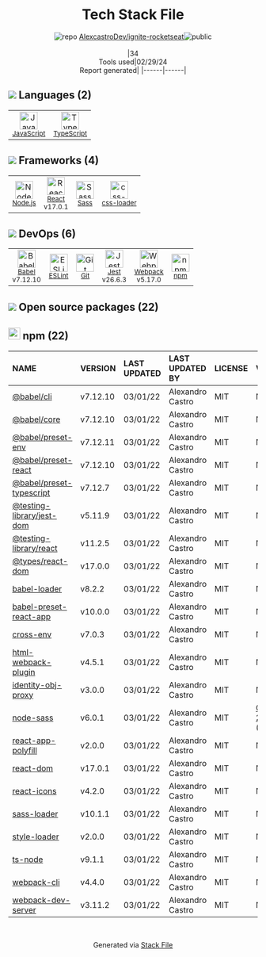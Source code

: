 <!--
&lt;--- Readme.md Snippet without images Start ---&gt;
## Tech Stack
AlexcastroDev/ignite-rocketseat is built on the following main stack:

- [JavaScript](https://developer.mozilla.org/en-US/docs/Web/JavaScript) – Languages
- [TypeScript](http://www.typescriptlang.org) – Languages
- [Node.js](http://nodejs.org/) – Frameworks (Full Stack)
- [React](https://reactjs.org/) – Javascript UI Libraries
- [Sass](http://sass-lang.com/) – CSS Pre-processors / Extensions
- [css-loader](https://github.com/webpack-contrib/css-loader) – CSS Pre-processors / Extensions
- [Babel](http://babeljs.io/) – JavaScript Compilers
- [ESLint](http://eslint.org/) – Code Review
- [Jest](http://facebook.github.io/jest/) – Javascript Testing Framework
- [Webpack](http://webpack.js.org) – JS Build Tools / JS Task Runners

Full tech stack [here](/techstack.md)

&lt;--- Readme.md Snippet without images End ---&gt;

&lt;--- Readme.md Snippet with images Start ---&gt;
## Tech Stack
AlexcastroDev/ignite-rocketseat is built on the following main stack:

- <img width='25' height='25' src='https://img.stackshare.io/service/1209/javascript.jpeg' alt='JavaScript'/> [JavaScript](https://developer.mozilla.org/en-US/docs/Web/JavaScript) – Languages
- <img width='25' height='25' src='https://img.stackshare.io/service/1612/bynNY5dJ.jpg' alt='TypeScript'/> [TypeScript](http://www.typescriptlang.org) – Languages
- <img width='25' height='25' src='https://img.stackshare.io/service/1011/n1JRsFeB_400x400.png' alt='Node.js'/> [Node.js](http://nodejs.org/) – Frameworks (Full Stack)
- <img width='25' height='25' src='https://img.stackshare.io/service/1020/OYIaJ1KK.png' alt='React'/> [React](https://reactjs.org/) – Javascript UI Libraries
- <img width='25' height='25' src='https://img.stackshare.io/service/1171/jCR2zNJV.png' alt='Sass'/> [Sass](http://sass-lang.com/) – CSS Pre-processors / Extensions
- <img width='25' height='25' src='https://img.stackshare.io/service/8074/default_d2b16fd6997fb2e164de645a34f9b8d5a880d999.png' alt='css-loader'/> [css-loader](https://github.com/webpack-contrib/css-loader) – CSS Pre-processors / Extensions
- <img width='25' height='25' src='https://img.stackshare.io/service/2739/-1wfGjNw.png' alt='Babel'/> [Babel](http://babeljs.io/) – JavaScript Compilers
- <img width='25' height='25' src='https://img.stackshare.io/service/3337/Q4L7Jncy.jpg' alt='ESLint'/> [ESLint](http://eslint.org/) – Code Review
- <img width='25' height='25' src='https://img.stackshare.io/service/830/jest.png' alt='Jest'/> [Jest](http://facebook.github.io/jest/) – Javascript Testing Framework
- <img width='25' height='25' src='https://img.stackshare.io/service/1682/IMG_4636.PNG' alt='Webpack'/> [Webpack](http://webpack.js.org) – JS Build Tools / JS Task Runners

Full tech stack [here](/techstack.md)

&lt;--- Readme.md Snippet with images End ---&gt;
-->
<div align="center">

# Tech Stack File
![](https://img.stackshare.io/repo.svg "repo") [AlexcastroDev/ignite-rocketseat](https://github.com/AlexcastroDev/ignite-rocketseat)![](https://img.stackshare.io/public_badge.svg "public")
<br/><br/>
|34<br/>Tools used|02/29/24 <br/>Report generated|
|------|------|
</div>

## <img src='https://img.stackshare.io/languages.svg'/> Languages (2)
<table><tr>
  <td align='center'>
  <img width='36' height='36' src='https://img.stackshare.io/service/1209/javascript.jpeg' alt='JavaScript'>
  <br>
  <sub><a href="https://developer.mozilla.org/en-US/docs/Web/JavaScript">JavaScript</a></sub>
  <br>
  <sub></sub>
</td>

<td align='center'>
  <img width='36' height='36' src='https://img.stackshare.io/service/1612/bynNY5dJ.jpg' alt='TypeScript'>
  <br>
  <sub><a href="http://www.typescriptlang.org">TypeScript</a></sub>
  <br>
  <sub></sub>
</td>

</tr>
</table>

## <img src='https://img.stackshare.io/frameworks.svg'/> Frameworks (4)
<table><tr>
  <td align='center'>
  <img width='36' height='36' src='https://img.stackshare.io/service/1011/n1JRsFeB_400x400.png' alt='Node.js'>
  <br>
  <sub><a href="http://nodejs.org/">Node.js</a></sub>
  <br>
  <sub></sub>
</td>

<td align='center'>
  <img width='36' height='36' src='https://img.stackshare.io/service/1020/OYIaJ1KK.png' alt='React'>
  <br>
  <sub><a href="https://reactjs.org/">React</a></sub>
  <br>
  <sub>v17.0.1</sub>
</td>

<td align='center'>
  <img width='36' height='36' src='https://img.stackshare.io/service/1171/jCR2zNJV.png' alt='Sass'>
  <br>
  <sub><a href="http://sass-lang.com/">Sass</a></sub>
  <br>
  <sub></sub>
</td>

<td align='center'>
  <img width='36' height='36' src='https://img.stackshare.io/service/8074/default_d2b16fd6997fb2e164de645a34f9b8d5a880d999.png' alt='css-loader'>
  <br>
  <sub><a href="https://github.com/webpack-contrib/css-loader">css-loader</a></sub>
  <br>
  <sub></sub>
</td>

</tr>
</table>

## <img src='https://img.stackshare.io/devops.svg'/> DevOps (6)
<table><tr>
  <td align='center'>
  <img width='36' height='36' src='https://img.stackshare.io/service/2739/-1wfGjNw.png' alt='Babel'>
  <br>
  <sub><a href="http://babeljs.io/">Babel</a></sub>
  <br>
  <sub>v7.12.10</sub>
</td>

<td align='center'>
  <img width='36' height='36' src='https://img.stackshare.io/service/3337/Q4L7Jncy.jpg' alt='ESLint'>
  <br>
  <sub><a href="http://eslint.org/">ESLint</a></sub>
  <br>
  <sub></sub>
</td>

<td align='center'>
  <img width='36' height='36' src='https://img.stackshare.io/service/1046/git.png' alt='Git'>
  <br>
  <sub><a href="http://git-scm.com/">Git</a></sub>
  <br>
  <sub></sub>
</td>

<td align='center'>
  <img width='36' height='36' src='https://img.stackshare.io/service/830/jest.png' alt='Jest'>
  <br>
  <sub><a href="http://facebook.github.io/jest/">Jest</a></sub>
  <br>
  <sub>v26.6.3</sub>
</td>

<td align='center'>
  <img width='36' height='36' src='https://img.stackshare.io/service/1682/IMG_4636.PNG' alt='Webpack'>
  <br>
  <sub><a href="http://webpack.js.org">Webpack</a></sub>
  <br>
  <sub>v5.17.0</sub>
</td>

<td align='center'>
  <img width='36' height='36' src='https://img.stackshare.io/service/1120/lejvzrnlpb308aftn31u.png' alt='npm'>
  <br>
  <sub><a href="https://www.npmjs.com/">npm</a></sub>
  <br>
  <sub></sub>
</td>

</tr>
</table>


## <img src='https://img.stackshare.io/group.svg' /> Open source packages (22)</h2>

## <img width='24' height='24' src='https://img.stackshare.io/service/1120/lejvzrnlpb308aftn31u.png'/> npm (22)

|NAME|VERSION|LAST UPDATED|LAST UPDATED BY|LICENSE|VULNERABILITIES|
|:------|:------|:------|:------|:------|:------|
|[@babel/cli](https://www.npmjs.com/@babel/cli)|v7.12.10|03/01/22|Alexandro Castro |MIT|N/A|
|[@babel/core](https://www.npmjs.com/@babel/core)|v7.12.10|03/01/22|Alexandro Castro |MIT|N/A|
|[@babel/preset-env](https://www.npmjs.com/@babel/preset-env)|v7.12.11|03/01/22|Alexandro Castro |MIT|N/A|
|[@babel/preset-react](https://www.npmjs.com/@babel/preset-react)|v7.12.10|03/01/22|Alexandro Castro |MIT|N/A|
|[@babel/preset-typescript](https://www.npmjs.com/@babel/preset-typescript)|v7.12.7|03/01/22|Alexandro Castro |MIT|N/A|
|[@testing-library/jest-dom](https://www.npmjs.com/@testing-library/jest-dom)|v5.11.9|03/01/22|Alexandro Castro |MIT|N/A|
|[@testing-library/react](https://www.npmjs.com/@testing-library/react)|v11.2.5|03/01/22|Alexandro Castro |MIT|N/A|
|[@types/react-dom](https://www.npmjs.com/@types/react-dom)|v17.0.0|03/01/22|Alexandro Castro |MIT|N/A|
|[babel-loader](https://www.npmjs.com/babel-loader)|v8.2.2|03/01/22|Alexandro Castro |MIT|N/A|
|[babel-preset-react-app](https://www.npmjs.com/babel-preset-react-app)|v10.0.0|03/01/22|Alexandro Castro |MIT|N/A|
|[cross-env](https://www.npmjs.com/cross-env)|v7.0.3|03/01/22|Alexandro Castro |MIT|N/A|
|[html-webpack-plugin](https://www.npmjs.com/html-webpack-plugin)|v4.5.1|03/01/22|Alexandro Castro |MIT|N/A|
|[identity-obj-proxy](https://www.npmjs.com/identity-obj-proxy)|v3.0.0|03/01/22|Alexandro Castro |MIT|N/A|
|[node-sass](https://www.npmjs.com/node-sass)|v6.0.1|03/01/22|Alexandro Castro |MIT|[CVE-2020-24025](https://github.com/advisories/GHSA-r8f7-9pfq-mjmv) (Moderate)|
|[react-app-polyfill](https://www.npmjs.com/react-app-polyfill)|v2.0.0|03/01/22|Alexandro Castro |MIT|N/A|
|[react-dom](https://www.npmjs.com/react-dom)|v17.0.1|03/01/22|Alexandro Castro |MIT|N/A|
|[react-icons](https://www.npmjs.com/react-icons)|v4.2.0|03/01/22|Alexandro Castro |MIT|N/A|
|[sass-loader](https://www.npmjs.com/sass-loader)|v10.1.1|03/01/22|Alexandro Castro |MIT|N/A|
|[style-loader](https://www.npmjs.com/style-loader)|v2.0.0|03/01/22|Alexandro Castro |MIT|N/A|
|[ts-node](https://www.npmjs.com/ts-node)|v9.1.1|03/01/22|Alexandro Castro |MIT|N/A|
|[webpack-cli](https://www.npmjs.com/webpack-cli)|v4.4.0|03/01/22|Alexandro Castro |MIT|N/A|
|[webpack-dev-server](https://www.npmjs.com/webpack-dev-server)|v3.11.2|03/01/22|Alexandro Castro |MIT|N/A|

<br/>
<div align='center'>

Generated via [Stack File](https://github.com/marketplace/stack-file)
